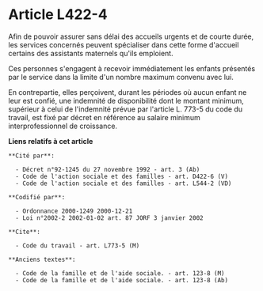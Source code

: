 # Article L422-4

Afin de pouvoir assurer sans délai des accueils urgents et de courte durée, les services concernés peuvent spécialiser dans
cette forme d'accueil certains des assistants maternels qu'ils emploient.

Ces personnes s'engagent à recevoir immédiatement les enfants présentés par le service dans la limite d'un nombre maximum
convenu avec lui.

En contrepartie, elles perçoivent, durant les périodes où aucun enfant ne leur est confié, une indemnité de disponibilité
dont le montant minimum, supérieur à celui de l'indemnité prévue par l'article L. 773-5 du code du travail, est fixé par
décret en référence au salaire minimum interprofessionnel de croissance.

**Liens relatifs à cet article**

	**Cité par**:

	  - Décret n°92-1245 du 27 novembre 1992 - art. 3 (Ab)
	  - Code de l'action sociale et des familles - art. D422-6 (V)
	  - Code de l'action sociale et des familles - art. L544-2 (VD)

	**Codifié par**:

	  - Ordonnance 2000-1249 2000-12-21
	  - Loi n°2002-2 2002-01-02 art. 87 JORF 3 janvier 2002

	**Cite**:

	  - Code du travail - art. L773-5 (M)

	**Anciens textes**:

	  - Code de la famille et de l'aide sociale. - art. 123-8 (M)
	  - Code de la famille et de l'aide sociale. - art. 123-8 (Ab)
